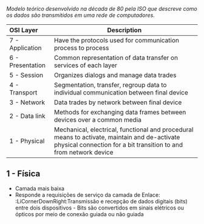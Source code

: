 *Modelo teórico desenvolvido na década de 80 pela ISO que descreve como os dados são transmitidos em uma rede de computadores.*

| OSI Layer        | Description                                                                                                                                                       |
| :--------------- | ----------------------------------------------------------------------------------------------------------------------------------------------------------------- |
| 7 - Application  | Have the protocols used for communication process to process                                                                                                      |
| 6 - Presentation | Common representation of data transfer on services of each layer                                                                                                  |
| 5 - Session      | Organizes dialogs and manage data trades                                                                                                                          |
| 4 - Transport    | Segmentation, transfer, regroup data to individual communication between final device                                                                             |
| 3 - Network      | Data trades by network between final device                                                                                                                       |
| 2 - Data link    | Methods for exchanging data frames between devices over a common media                                                                                            |
| 1 - Physical     | Mechanical, electrical, functional and procedural means to activate, maintain and de-activate physical connection for a bit transition to and from network device |
## 1 - Física
- Camada mais baixa
- Responde a requisições de serviço da camada de Enlace:
:LiCornerDownRight:Transmissão  e recepção de dados digitais (bits) entre dois dispositivos
		- Bits são convertidos em sinais elétricos ou ópticos por meio de conexão guiada ou não guiada

